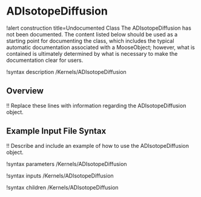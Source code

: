 # ADIsotopeDiffusion

!alert construction title=Undocumented Class
The ADIsotopeDiffusion has not been documented. The content listed below should be used as a starting point for
documenting the class, which includes the typical automatic documentation associated with a
MooseObject; however, what is contained is ultimately determined by what is necessary to make the
documentation clear for users.

!syntax description /Kernels/ADIsotopeDiffusion

## Overview

!! Replace these lines with information regarding the ADIsotopeDiffusion object.

## Example Input File Syntax

!! Describe and include an example of how to use the ADIsotopeDiffusion object.

!syntax parameters /Kernels/ADIsotopeDiffusion

!syntax inputs /Kernels/ADIsotopeDiffusion

!syntax children /Kernels/ADIsotopeDiffusion
